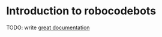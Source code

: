 # Introduction to robocodebots

TODO: write [great documentation](http://jacobian.org/writing/great-documentation/what-to-write/)

